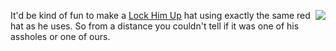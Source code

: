 <img src="http://scripting.com/images/2019/10/29/lockHimUp.png" border="0" align="right">It'd be kind of fun to make a <a href="https://www.nytimes.com/2019/10/28/opinion/trump-booed-world-series.html">Lock Him Up</a> hat using exactly the same red hat as he uses. So from a distance you couldn't tell if it was one of his assholes or one of ours.
